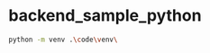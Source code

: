 # backend_sample_python
```bash
python -m venv .\code\venv\
```
<!-- /var/kubectl/kubectl", "get", "ing", "-A", "-o=jsonpath='{.items..spec..host}'
/var/kubectl/kubectl get ing -A -o=jsonpath='{.items..spec..host}
./kubectl get ing -A -o=jsonpath='{.items..spec..host}

kubectl get ing -A -o json
kubectl get ing -A -o=jsonpath='{.items..spec..host}'
kubectl get ing -A -o=jsonpath='{.items..spec.rules[]}'

kubectl get ing -A no -o json | jq -r '[.items[] | {host:.spec..host}]'


./kubectl get ing -A -o=jsonpath='{.items..spec..host}' -->